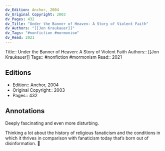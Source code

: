 ```yaml
---
dv_Edition: Anchor, 2004
dv_Original Copyright: 2003
dv_Pages: 432
dv_Title: "Under the Banner of Heaven: A Story of Violent Faith"
dv_Authors: "[[Jon Kraukauer]]"
dv_Tags: "#nonfiction #mormonism"
dv_Read: 2021
---
```

Title:: Under the Banner of Heaven: A Story of Violent Faith
Authors:: [[Jon Kraukauer]]
Tags:: #nonfiction #mormonism 
Read:: 2021

## Editions
- Edition:: Anchor, 2004
- Original Copyright:: 2003
- Pages:: 432

## Annotations

Deeply fascinating and even more disturbing.   
  
Thinking a lot about the history of religious fanaticism and the conditions in which it thrives in comparison with fanaticism today that’s born out of disinformation. 😬